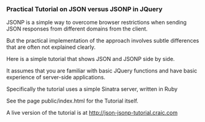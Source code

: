 ### Practical Tutorial on JSON versus JSONP in JQuery

JSONP is a simple way to overcome browser restrictions when sending JSON responses from different domains from the client.

But the practical implementation of the approach involves subtle differences that are often not explained clearly.

Here is a simple tutorial that shows JSON and JSONP side by side.


It assumes that you are familiar with basic JQuery functions and have basic experience of server-side applications.

Specifically the tutorial uses a simple Sinatra server, written in Ruby

See the page public/index.html for the Tutorial itself.

A live version of the tutorial is at http://json-jsonp-tutorial.craic.com
